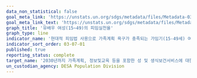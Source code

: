 ```yaml
---
data_non_statistical: false
goal_meta_link: 'https://unstats.un.org/sdgs/metadata/files/Metadata-03-07-01.pdf'
goal_meta_link_text: 'https://unstats.un.org/sdgs/metadata/files/Metadata-03-07-01.pdf'
graph_title: '유배우 여성(15~49)의 피임실천율'
graph_type: line
indicator_name: '현대적 피임법 사용으로 가족계획 욕구가 충족되는 가임기(15-49세) 여성의 비율'
indicator_sort_order: 03-07-01
published: true
reporting_status: complete
target_name: '2030년까지 가족계획, 정보및교육 등을 포함한 성 및 생식보건서비스에 대한 보편적 접근을 보장하고 생식보건을 국가전략과 프로그램에 통합'
un_custodian_agency: DESA Population Division
---
```


